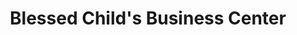 ---
title: "Blessed Child's Business Center"
url: /ganta/blessed-childs-business-center/
shop: convenience
---